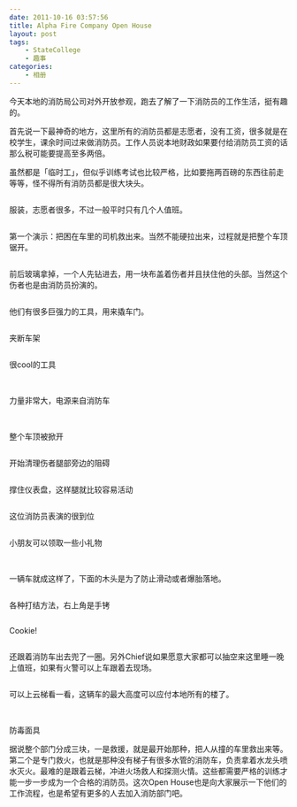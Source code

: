 ```yaml
---
date: 2011-10-16 03:57:56
title: Alpha Fire Company Open House
layout: post
tags:
    - StateCollege
    - 趣事
categories:
    - 相册
---
```

今天本地的消防局公司对外开放参观，跑去了解了一下消防员的工作生活，挺有趣的。

首先说一下最神奇的地方，这里所有的消防员都是志愿者，没有工资，很多就是在校学生，课余时间过来做消防员。工作人员说本地财政如果要付给消防员工资的话那么税可能要提高至多两倍。

虽然都是「临时工」，但似乎训练考试也比较严格，比如要拖两百磅的东西往前走等等，怪不得所有消防员都是很大块头。

<img src="https://lh3.googleusercontent.com/-HpzD5-GE6kc/Tps078y0uoI/AAAAAAABgNE/5xAWcbfjcDs/s640/IMG_2779.jpg" alt="" />

服装，志愿者很多，不过一般平时只有几个人值班。

<img src="https://lh6.googleusercontent.com/-WNEcz7ktM7g/Tps0400L84I/AAAAAAABgLk/RVizQxy_j5M/s640/IMG_2782.jpg" alt="" />

第一个演示：把困在车里的司机救出来。当然不能硬拉出来，过程就是把整个车顶锯开。

<img src="https://lh3.googleusercontent.com/-vtZilt8_A-U/Tps05bCKBVI/AAAAAAABgL0/zXBbDofueLg/s640/IMG_2784.jpg" alt="" />

前后玻璃拿掉，一个人先钻进去，用一块布盖着伤者并且扶住他的头部。当然这个伤者也是由消防员扮演的。

<img src="https://lh5.googleusercontent.com/-pKCjW5xQGhA/Tps06jKvnFI/AAAAAAABgMY/K-sE6as_Flo/s640/IMG_2788.jpg" alt="" />

他们有很多巨强力的工具，用来撬车门。

<img src="https://lh4.googleusercontent.com/-1siDE_eov_M/Tps062U94NI/AAAAAAABgMk/Z1kf7-R8GqU/s640/IMG_2790.jpg" alt="" />

夹断车架

<img src="https://lh5.googleusercontent.com/-zBW4LxqZJes/Tps07MbFtGI/AAAAAAABgMo/w8z5FeGdzI8/s640/IMG_2791.jpg" alt="" />

很cool的工具

<img src="https://lh6.googleusercontent.com/-1lXvQqyvXBM/Tps07rKgyVI/AAAAAAABgM4/CwkXD5jA1eQ/s640/IMG_2792.jpg" alt="" />

<img src="https://lh6.googleusercontent.com/-QYO3bAZf9Os/Tps07hQY9RI/AAAAAAABgM0/Y8OCMQHIkfU/s640/IMG_2793.jpg" alt="" />

力量非常大，电源来自消防车

<img src="https://lh3.googleusercontent.com/-1TyJIgwVR7s/Tps08Ikr_yI/AAAAAAABgNI/05l3mOddVzs/s640/IMG_2794.jpg" alt="" />

<img src="https://lh3.googleusercontent.com/-ib-Rb85ERns/Tps08HF3iDI/AAAAAAABgOY/qB-CsOBg5P0/s640/IMG_2795.jpg" alt="" />

整个车顶被掀开

<img src="https://lh6.googleusercontent.com/-07z7dh5c8Uw/Tps08VlllWI/AAAAAAABgNU/fvGEklxIjok/s640/IMG_2796.jpg" alt="" />

开始清理伤者腿部旁边的阻碍

<img src="https://lh3.googleusercontent.com/-mCEx_eqJLk8/Tps08sKhqOI/AAAAAAABgNY/p1iboYnZS2w/s640/IMG_2797.jpg" alt="" />

撑住仪表盘，这样腿就比较容易活动

<img src="https://lh5.googleusercontent.com/-BVcv7hx_7ow/Tps09H2BeVI/AAAAAAABgNk/Bnznezp1I48/s640/IMG_2798.jpg" alt="" />

这位消防员表演的很到位

<img src="https://lh6.googleusercontent.com/-m2G1tNwXz3Q/Tps09OAORJI/AAAAAAABgNo/f6aRj4DVdGA/s640/IMG_2799.jpg" alt="" />

小朋友可以领取一些小礼物

<img src="https://lh3.googleusercontent.com/-WyrJuAou9Ow/Tps09rERn_I/AAAAAAABgN0/cOnkWoR1i_o/s640/IMG_2800.jpg" alt="" />

<img src="https://lh6.googleusercontent.com/-hDYu7cSlXXc/Tps09tZc94I/AAAAAAABgNw/CQqluU1WUrk/s640/IMG_2801.jpg" alt="" />

<img src="https://lh5.googleusercontent.com/-wS_OubLOIgE/Tps0-AyFo7I/AAAAAAABgOA/-IcrOd_s3Oo/s640/IMG_2802.jpg" alt="" />

<img src="https://lh5.googleusercontent.com/-MLEHnO4QLi0/Tps0-bb8BEI/AAAAAAABgOE/P2qmXr9i3Ec/s640/IMG_2803.jpg" alt="" />

一辆车就成这样了，下面的木头是为了防止滑动或者爆胎落地。

<img src="https://lh3.googleusercontent.com/-nhAu9TPdv0s/Tps0-9MsLVI/AAAAAAABgOU/lnamznwY9oA/s640/IMG_2804.jpg" alt="" />

各种打结方法，右上角是手铐

<img src="https://lh6.googleusercontent.com/-spg_ci-_WeU/Tps0-9C3IKI/AAAAAAABgOQ/k123smp0ins/s640/IMG_2805.jpg" alt="" />

Cookie!

<img src="https://lh5.googleusercontent.com/-slIbX8wDcE4/Tps0_UrUktI/AAAAAAABgOs/N4ohRS7nqGk/s640/IMG_2807.jpg" alt="" />

还跟着消防车出去兜了一圈。另外Chief说如果愿意大家都可以抽空来这里睡一晚上值班，如果有火警可以上车跟着去现场。

<img src="https://lh6.googleusercontent.com/-GylSrHTjsMs/Tps0_xg3XFI/AAAAAAABgO4/_pWwpO71rNI/s640/IMG_2812.jpg" alt="" />

可以上云梯看一看，这辆车的最大高度可以应付本地所有的楼了。

<img src="https://lh5.googleusercontent.com/-gcNWB1VBfsE/Tps1AVU4kWI/AAAAAAABgPM/y6QWDXha6Ik/s640/IMG_2815.jpg" alt="" />

<img src="https://lh5.googleusercontent.com/-ZVqjrvXp_Ws/Tps1Bg_XlsI/AAAAAAABgPo/ss7_TXpcdp0/s640/IMG_2818.jpg" alt="" />

防毒面具

据说整个部门分成三块，一是救援，就是最开始那种，把人从撞的车里救出来等。第二个是专门救火，也就是那种没有梯子有很多水管的消防车，负责拿着水龙头喷水灭火。最难的是跟着云梯，冲进火场救人和探测火情。这些都需要严格的训练才能一步一步成为一个合格的消防员。这次Open House也是向大家展示一下他们的工作流程，也是希望有更多的人去加入消防部门吧。
